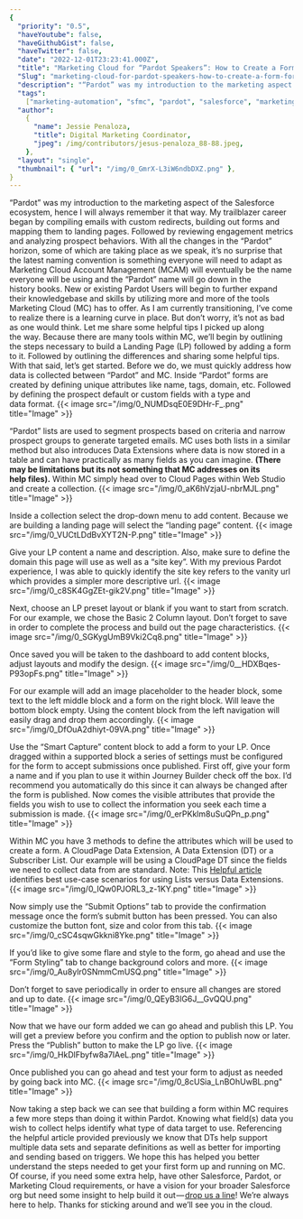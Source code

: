 ```yaml
---
{
  "priority": "0.5",
  "haveYoutube": false,
  "haveGithubGist": false,
  "haveTwitter": false,
  "date": "2022-12-01T23:23:41.000Z",
  "title": "Marketing Cloud for “Pardot Speakers”: How to Create a Form for a Landing Page",
  "Slug": "marketing-cloud-for-pardot-speakers-how-to-create-a-form-for-a-landing-page",
  "description": "“Pardot” was my introduction to the marketing aspect of the Salesforce ecosystem, hence I will always remember it that way. My trailblazer career began by compiling emails with custom redirects, building out forms and mapping them to landing pages. Followed by reviewing engagement metrics and analyzing prospect behaviors. With all the changes in the “Pardot” horizon, some of which are taking place as we speak, it’s no surprise that the latest naming convention is something everyone will need to adapt as Marketing Cloud Account Management (MCAM) will eventually be the name everyone will be using and the “Pardot” name will go down in the history books..",
  "tags":
    ["marketing-automation", "sfmc", "pardot", "salesforce", "marketing-cloud"],
  "author":
    {
      "name": Jessie Penaloza,
      "title": Digital Marketing Coordinator,
      "jpeg": /img/contributors/jesus-penaloza_88-88.jpeg,
    },
  "layout": "single",
  "thumbnail": { "url": "/img/0_GmrX-L3iW6ndbDXZ.png" },
}
---
```


“Pardot” was my introduction to the marketing aspect of the Salesforce ecosystem, hence I will always remember it that way. My trailblazer career began by compiling emails with custom redirects, building out forms and mapping them to landing pages. Followed by reviewing engagement metrics and analyzing prospect behaviors. With all the changes in the “Pardot” horizon, some of which are taking place as we speak, it’s no surprise that the latest naming convention is something everyone will need to adapt as Marketing Cloud Account Management (MCAM) will eventually be the name everyone will be using and the “Pardot” name will go down in the history books.
New or existing Pardot Users will begin to further expand their knowledgebase and skills by utilizing more and more of the tools Marketing Cloud (MC) has to offer. As I am currently transitioning, I’ve come to realize there is a learning curve in place. But don’t worry, it’s not as bad as one would think. Let me share some helpful tips I picked up along the way.
Because there are many tools within MC, we’ll begin by outlining the steps necessary to build a Landing Page (LP) followed by adding a form to it. Followed by outlining the differences and sharing some helpful tips. With that said, let’s get started. Before we do, we must quickly address how data is collected between “Pardot” and MC.
Inside “Pardot” forms are created by defining unique attributes like name, tags, domain, etc. Followed by defining the prospect default or custom fields with a type and data format.
{{< image src="/img/0_NUMDsqE0E9DHr-F_.png" title="Image" >}}

“Pardot” lists are used to segment prospects based on criteria and narrow prospect groups to generate targeted emails. MC uses both lists in a similar method but also introduces Data Extensions where data is now stored in a table and can have practically as many fields as you can imagine. **(There may be limitations but its not something that MC addresses on its help files).**
Within MC simply head over to Cloud Pages within Web Studio and create a collection.
{{< image src="/img/0_aK6hVzjaU-nbrMJL.png" title="Image" >}}

Inside a collection select the drop-down menu to add content. Because we are building a landing page will select the “landing page” content.
{{< image src="/img/0_VUCtLDdBvXYT2N-P.png" title="Image" >}}

Give your LP content a name and description. Also, make sure to define the domain this page will use as well as a “site key”. With my previous Pardot experience, I was able to quickly identify the site key refers to the vanity url which provides a simpler more descriptive url.
{{< image src="/img/0_c8SK4GgZEt-gik2V.png" title="Image" >}}

Next, choose an LP preset layout or blank if you want to start from scratch. For our example, we chose the Basic 2 Column layout. Don’t forget to save in order to complete the process and build out the page characteristics.
{{< image src="/img/0_SGKygUmB9Vki2Cq8.png" title="Image" >}}

Once saved you will be taken to the dashboard to add content blocks, adjust layouts and modify the design.
{{< image src="/img/0__HDXBqes-P93opFs.png" title="Image" >}}

For our example will add an image placeholder to the header block, some text to the left middle block and a form on the right block. Will leave the bottom block empty. Using the content block from the left navigation will easily drag and drop them accordingly.
{{< image src="/img/0_DfOuA2dhiyt-09VA.png" title="Image" >}}

Use the “Smart Capture” content block to add a form to your LP. Once dragged within a supported block a series of settings must be configured for the form to accept submissions once published. First off, give your form a name and if you plan to use it within Journey Builder check off the box. I’d recommend you automatically do this since it can always be changed after the form is published. Now comes the visible attributes that provide the fields you wish to use to collect the information you seek each time a submission is made.
{{< image src="/img/0_erPKklm8uSuQPn_p.png" title="Image" >}}

Within MC you have 3 methods to define the attributes which will be used to create a form. A CloudPage Data Extension, A Data Extension (DT) or a Subscriber List. Our example will be using a CloudPage DT since the fields we need to collect data from are standard.
Note: This [Helpful article](https://help.salesforce.com/s/articleView?id=sf.mc_es_list_versus_data_extension.htm&type=5) identifies best use-case scenarios for using Lists versus Data Extensions.
{{< image src="/img/0_IQw0PJORL3_z-1KY.png" title="Image" >}}

Now simply use the “Submit Options” tab to provide the confirmation message once the form’s submit button has been pressed. You can also customize the button font, size and color from this tab.
{{< image src="/img/0_cSC4sqwGkkni8Yke.png" title="Image" >}}

If you’d like to give some flare and style to the form, go ahead and use the “Form Styling” tab to change background colors and more.
{{< image src="/img/0_Au8ylr0SNmmCmUSQ.png" title="Image" >}}

Don’t forget to save periodically in order to ensure all changes are stored and up to date.
{{< image src="/img/0_QEyB3lG6J__GvQQU.png" title="Image" >}}

Now that we have our form added we can go ahead and publish this LP. You will get a preview before you confirm and the option to publish now or later. Press the “Publish” button to make the LP go live.
{{< image src="/img/0_HkDlFbyfw8a7lAeL.png" title="Image" >}}

Once published you can go ahead and test your form to adjust as needed by going back into MC.
{{< image src="/img/0_8cUSia_LnBOhUwBL.png" title="Image" >}}

Now taking a step back we can see that building a form within MC requires a few more steps than doing it within Pardot. Knowing what field(s) data you wish to collect helps identify what type of data target to use. Referencing the helpful article provided previously we know that DTs help support multiple data sets and separate definitions as well as better for importing and sending based on triggers. We hope this has helped you better understand the steps needed to get your first form up and running on MC.
Of course, if you need some extra help, have other Salesforce, Pardot, or Marketing Cloud requirements, or have a vision for your broader Salesforce org but need some insight to help build it out — [drop us a line](https://appexchange.salesforce.com/appxConsultingListingDetail?listingId=a0N30000001gF9jEAE)! We’re always here to help.
Thanks for sticking around and we’ll see you in the cloud.
